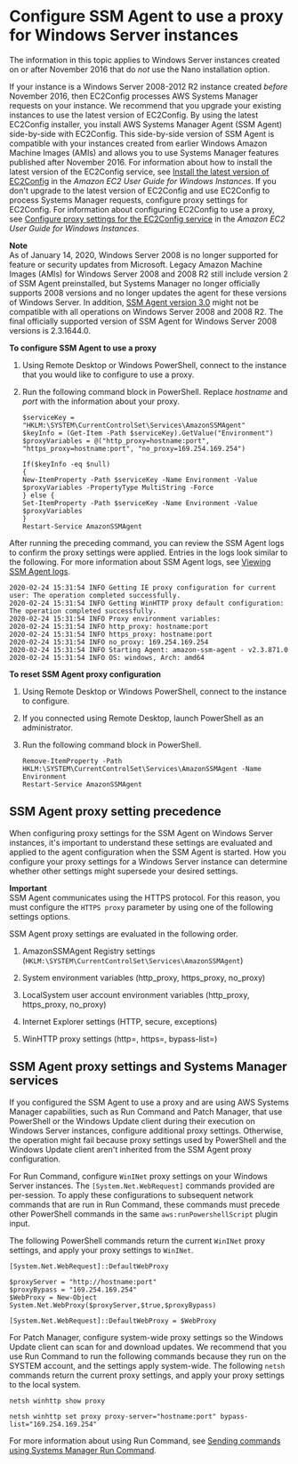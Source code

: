 # Configure SSM Agent to use a proxy for Windows Server instances<a name="sysman-install-ssm-proxy"></a>

The information in this topic applies to Windows Server instances created on or after November 2016 that do *not* use the Nano installation option\.

If your instance is a Windows Server 2008\-2012 R2 instance created *before* November 2016, then EC2Config processes AWS Systems Manager requests on your instance\. We recommend that you upgrade your existing instances to use the latest version of EC2Config\. By using the latest EC2Config installer, you install AWS Systems Manager Agent \(SSM Agent\) side\-by\-side with EC2Config\. This side\-by\-side version of SSM Agent is compatible with your instances created from earlier Windows Amazon Machine Images \(AMIs\) and allows you to use Systems Manager features published after November 2016\. For information about how to install the latest version of the EC2Config service, see [Install the latest version of EC2Config](https://docs.aws.amazon.com/AWSEC2/latest/WindowsGuide/UsingConfig_Install.html) in the *Amazon EC2 User Guide for Windows Instances*\. If you don't upgrade to the latest version of EC2Config and use EC2Config to process Systems Manager requests, configure proxy settings for EC2Config\. For information about configuring EC2Config to use a proxy, see [Configure proxy settings for the EC2Config service](https://docs.aws.amazon.com/AWSEC2/latest/WindowsGuide/ec2config-service.html#ec2config-proxy) in the *Amazon EC2 User Guide for Windows Instances*\. 

**Note**  
As of January 14, 2020, Windows Server 2008 is no longer supported for feature or security updates from Microsoft\. Legacy Amazon Machine Images \(AMIs\) for Windows Server 2008 and 2008 R2 still include version 2 of SSM Agent preinstalled, but Systems Manager no longer officially supports 2008 versions and no longer updates the agent for these versions of Windows Server\. In addition, [SSM Agent version 3\.0](ssm-agent-v3.md) might not be compatible with all operations on Windows Server 2008 and 2008 R2\. The final officially supported version of SSM Agent for Windows Server 2008 versions is 2\.3\.1644\.0\.

**To configure SSM Agent to use a proxy**

1. Using Remote Desktop or Windows PowerShell, connect to the instance that you would like to configure to use a proxy\. 

1. Run the following command block in PowerShell\. Replace *hostname* and *port* with the information about your proxy\.

   ```
   $serviceKey = "HKLM:\SYSTEM\CurrentControlSet\Services\AmazonSSMAgent"
   $keyInfo = (Get-Item -Path $serviceKey).GetValue("Environment")
   $proxyVariables = @("http_proxy=hostname:port", "https_proxy=hostname:port", "no_proxy=169.254.169.254")
   
   If($keyInfo -eq $null)
   {
   New-ItemProperty -Path $serviceKey -Name Environment -Value $proxyVariables -PropertyType MultiString -Force
   } else {
   Set-ItemProperty -Path $serviceKey -Name Environment -Value $proxyVariables
   }
   Restart-Service AmazonSSMAgent
   ```

After running the preceding command, you can review the SSM Agent logs to confirm the proxy settings were applied\. Entries in the logs look similar to the following\. For more information about SSM Agent logs, see [Viewing SSM Agent logs](sysman-agent-logs.md)\.

```
2020-02-24 15:31:54 INFO Getting IE proxy configuration for current user: The operation completed successfully.
2020-02-24 15:31:54 INFO Getting WinHTTP proxy default configuration: The operation completed successfully.
2020-02-24 15:31:54 INFO Proxy environment variables:
2020-02-24 15:31:54 INFO http_proxy: hostname:port
2020-02-24 15:31:54 INFO https_proxy: hostname:port
2020-02-24 15:31:54 INFO no_proxy: 169.254.169.254
2020-02-24 15:31:54 INFO Starting Agent: amazon-ssm-agent - v2.3.871.0
2020-02-24 15:31:54 INFO OS: windows, Arch: amd64
```

**To reset SSM Agent proxy configuration**

1. Using Remote Desktop or Windows PowerShell, connect to the instance to configure\.

1. If you connected using Remote Desktop, launch PowerShell as an administrator\.

1. Run the following command block in PowerShell\.

   ```
   Remove-ItemProperty -Path HKLM:\SYSTEM\CurrentControlSet\Services\AmazonSSMAgent -Name Environment
   Restart-Service AmazonSSMAgent
   ```

## SSM Agent proxy setting precedence<a name="ssm-agent-proxy-precedence"></a>

When configuring proxy settings for the SSM Agent on Windows Server instances, it's important to understand these settings are evaluated and applied to the agent configuration when the SSM Agent is started\. How you configure your proxy settings for a Windows Server instance can determine whether other settings might supersede your desired settings\.

**Important**  
SSM Agent communicates using the HTTPS protocol\. For this reason, you must configure the `HTTPS proxy` parameter by using one of the following settings options\.

SSM Agent proxy settings are evaluated in the following order\.

1. AmazonSSMAgent Registry settings \(`HKLM:\SYSTEM\CurrentControlSet\Services\AmazonSSMAgent`\)

1. System environment variables \(http\_proxy, https\_proxy, no\_proxy\)

1. LocalSystem user account environment variables \(http\_proxy, https\_proxy, no\_proxy\)

1. Internet Explorer settings \(HTTP, secure, exceptions\)

1. WinHTTP proxy settings \(http=, https=, bypass\-list=\)

## SSM Agent proxy settings and Systems Manager services<a name="ssm-agent-proxy-services"></a>

If you configured the SSM Agent to use a proxy and are using AWS Systems Manager capabilities, such as Run Command and Patch Manager, that use PowerShell or the Windows Update client during their execution on Windows Server instances, configure additional proxy settings\. Otherwise, the operation might fail because proxy settings used by PowerShell and the Windows Update client aren't inherited from the SSM Agent proxy configuration\.

For Run Command, configure `WinINet` proxy settings on your Windows Server instances\. The `[System.Net.WebRequest]` commands provided are per\-session\. To apply these configurations to subsequent network commands that are run in Run Command, these commands must precede other PowerShell commands in the same `aws:runPowershellScript` plugin input\.

The following PowerShell commands return the current `WinINet` proxy settings, and apply your proxy settings to `WinINet`\.

```
[System.Net.WebRequest]::DefaultWebProxy

$proxyServer = "http://hostname:port"
$proxyBypass = "169.254.169.254"
$WebProxy = New-Object System.Net.WebProxy($proxyServer,$true,$proxyBypass)

[System.Net.WebRequest]::DefaultWebProxy = $WebProxy
```

For Patch Manager, configure system\-wide proxy settings so the Windows Update client can scan for and download updates\. We recommend that you use Run Command to run the following commands because they run on the SYSTEM account, and the settings apply system\-wide\. The following `netsh` commands return the current proxy settings, and apply your proxy settings to the local system\.

```
netsh winhttp show proxy

netsh winhttp set proxy proxy-server="hostname:port" bypass-list="169.254.169.254"
```

For more information about using Run Command, see [Sending commands using Systems Manager Run Command](run-command.md)\.